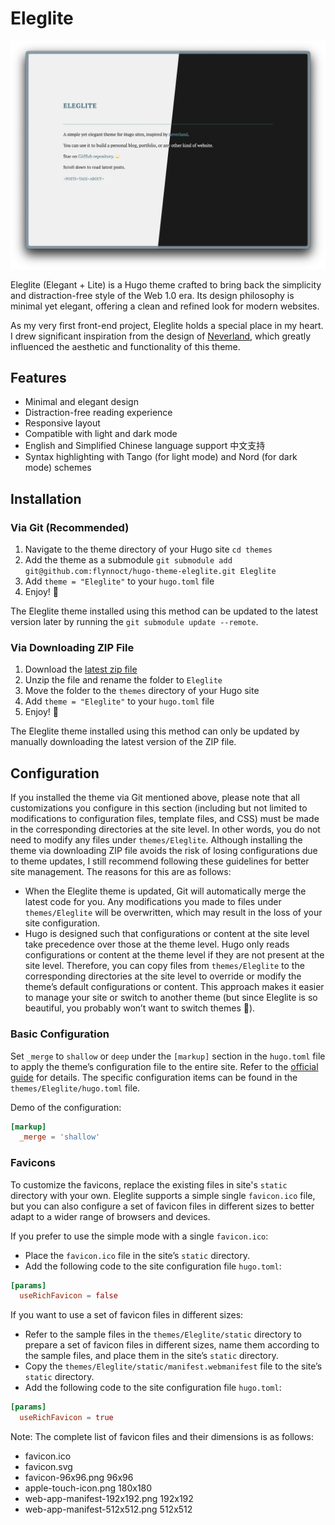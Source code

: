 # Eleglite

![Screenshot](https://raw.githubusercontent.com/flynnoct/hugo-theme-eleglite/7da37524f5f03aee254d9a03e54d02594e9e8504/images/screenshot.png)

Eleglite (Elegant + Lite) is a Hugo theme crafted to bring back the simplicity and distraction-free style of the Web 1.0 era. Its design philosophy is minimal yet elegant, offering a clean and refined look for modern websites.

As my very first front-end project, Eleglite holds a special place in my heart. I drew significant inspiration from the design of [Neverland](https://type.cyhsu.xyz), which greatly influenced the aesthetic and functionality of this theme.

## Features

- Minimal and elegant design
- Distraction-free reading experience
- Responsive layout
- Compatible with light and dark mode
- English and Simplified Chinese language support 中文支持
- Syntax highlighting with Tango (for light mode) and Nord (for dark mode) schemes

## Installation

### Via Git (Recommended)

1. Navigate to the theme directory of your Hugo site `cd themes`
2. Add the theme as a submodule `git submodule add git@github.com:flynnoct/hugo-theme-eleglite.git Eleglite`
3. Add `theme = "Eleglite"` to your `hugo.toml` file
4. Enjoy! 🥳

The Eleglite theme installed using this method can be updated to the latest version later by running the `git submodule update --remote`.

### Via Downloading ZIP File

1. Download the [latest zip file](https://github.com/flynnoct/hugo-theme-eleglite/archive/refs/heads/main.zip)
2. Unzip the file and rename the folder to `Eleglite`
3. Move the folder to the `themes` directory of your Hugo site
4. Add `theme = "Eleglite"` to your `hugo.toml` file
5. Enjoy! 🥳

The Eleglite theme installed using this method can only be updated by manually downloading the latest version of the ZIP file.

## Configuration

If you installed the theme via Git mentioned above, please note that all customizations you configure in this section (including but not limited to modifications to configuration files, template files, and CSS) must be made in the corresponding directories at the site level. In other words, you do not need to modify any files under `themes/Eleglite`. Although installing the theme via downloading ZIP file avoids the risk of losing configurations due to theme updates, I still recommend following these guidelines for better site management. The reasons for this are as follows:


- When the Eleglite theme is updated, Git will automatically merge the latest code for you. Any modifications you made to files under `themes/Eleglite` will be overwritten, which may result in the loss of your site configuration.
- Hugo is designed such that configurations or content at the site level take precedence over those at the theme level. Hugo only reads configurations or content at the theme level if they are not present at the site level. Therefore, you can copy files from `themes/Eleglite` to the corresponding directories at the site level to override or modify the theme’s default configurations or content. This approach makes it easier to manage your site or switch to another theme (but since Eleglite is so beautiful, you probably won’t want to switch themes 🤪).

### Basic Configuration

Set `_merge` to `shallow` or `deep` under the `[markup]` section in the `hugo.toml` file to apply the theme’s configuration file to the entire site. Refer to the [official guide](https://gohugo.io/getting-started/configuration/#merge-configuration-from-themes) for details. The specific configuration items can be found in the `themes/Eleglite/hugo.toml` file.

Demo of the configuration:

```toml
[markup]
  _merge = 'shallow'
```

### Favicons

To customize the favicons, replace the existing files in site's `static` directory with your own. Eleglite supports a simple single `favicon.ico` file, but you can also configure a set of favicon files in different sizes to better adapt to a wider range of browsers and devices.

If you prefer to use the simple mode with a single `favicon.ico`:

- Place the `favicon.ico` file in the site’s `static` directory.
- Add the following code to the site configuration file `hugo.toml`:

```toml
[params]
  useRichFavicon = false
```

If you want to use a set of favicon files in different sizes:
  
- Refer to the sample files in the `themes/Eleglite/static` directory to prepare a set of favicon files in different sizes, name them according to the sample files, and place them in the site’s `static` directory.
- Copy the `themes/Eleglite/static/manifest.webmanifest` file to the site’s `static` directory.
- Add the following code to the site configuration file `hugo.toml`:

```toml
[params]
  useRichFavicon = true
```

Note: The complete list of favicon files and their dimensions is as follows:

- favicon.ico
- favicon.svg
- favicon-96x96.png 96x96
- apple-touch-icon.png 180x180
- web-app-manifest-192x192.png 192x192
- web-app-manifest-512x512.png 512x512